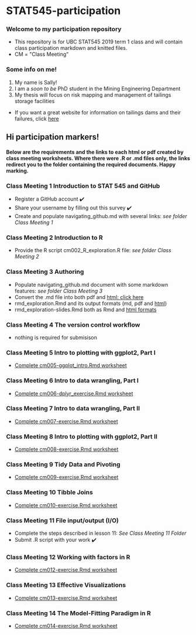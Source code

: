 # STAT545-participation

### Welcome to my participation repository
  * This repository is for UBC STAT545 2019 term 1 class and will contain class participation markdown and knitted files.
  * CM = "Class Meeting"

### Some info on me! 
  1. My name is Sally!
  2. I am a *soon to be* PhD student in the Mining Engineering Department 
  3. My thesis will focus on risk mapping and management of tailings storage facilities 
   * If you want a great website for information on tailings dams and their failures, click [here](http://www.tailings.info/)

## Hi participation markers! 
#### Below are the requirements and the links to each html or pdf created by class meeting worksheets. Where there were .R or .md files only, the links redirect you to the folder containing the required documents. Happy marking. 

### Class Meeting 1 Introduction to STAT 545 and GitHub
* Register a GitHub account :heavy_check_mark:
* Share your username by filling out this survey :heavy_check_mark:
* Create and populate navigating_github.md with several links: *see folder Class Meeting 1*
### Class Meeting 2 Introduction to R
* Provide the R script cm002_R_exploration.R file: *see folder Class Meeting 2*
### Class Meeting 3 Authoring
* Populate navigating_github.md document with some markdown features: *see folder Class Meeting 3*
* Convert the .md file into both pdf and [html: click here](https://sallyinnis.github.io/STAT545-participation/Class%20Meeting%203/navigating_github.html)
* rmd_exploration.Rmd and its output formats (md, pdf and [html](https://sallyinnis.github.io/STAT545-participation/Class%20Meeting%203/rmd_exploration.html))
* rmd_exploration-slides.Rmd both as Rmd and [html formats](https://sallyinnis.github.io/STAT545-participation/Class%20Meeting%203/Rmd_exploration-slides.html)
### Class Meeting 4 The version control workflow
* nothing is required for submisison
### Class Meeting 5 Intro to plotting with ggplot2, Part I
* [Complete cm005-ggplot_intro.Rmd worksheet](https://sallyinnis.github.io/STAT545-participation/Class%20Meeting%205/cm005-ggplot_into.pdf)
### Class Meeting 6 Intro to data wrangling, Part I
* [Complete cm006-dplyr_exercise.Rmd worksheet](https://sallyinnis.github.io/STAT545-participation/Class%20Meeting%206/cm006-dplyr_exercise.html)
### Class Meeting 7 Intro to data wrangling, Part II
* [Complete cm007-exercise.Rmd worksheet](https://sallyinnis.github.io/STAT545-participation/Class%20Meeting%207/cm_007-exercise.html)
### Class Meeting 8 Intro to plotting with ggplot2, Part II
* [Complete cm008-exercise.Rmd worksheet](https://sallyinnis.github.io/STAT545-participation/Class%20Meeting%208/cm008_exercise-.html)
### Class Meeting 9 Tidy Data and Pivoting
* [Complete cm009-exercise.Rmd worksheet](https://sallyinnis.github.io/STAT545-participation/Class%20Meeting%209/CM-%20009%20data%20and%20pivoting.nb.html)
### Class Meeting 10 Tibble Joins
* [Complete cm010-exercise.Rmd worksheet](https://sallyinnis.github.io/STAT545-participation/Class%20Meeting%2010/CM_010.pdf)
### Class Meeting 11 File input/output (I/O)
* Complete the steps described in lesson 11: *See Class Meeting 11 Folder*
* Submit .R script with your work :heavy_check_mark:
### Class Meeting 12 Working with factors in R
* [Complete cm012-exercise.Rmd worksheet](https://sallyinnis.github.io/STAT545-participation/Class%20Meeting%2012/cm012_FactorsExercise.pdf)
### Class Meeting 13 Effective Visualizations
* [Complete cm013-exercise.Rmd worksheet](https://sallyinnis.github.io/STAT545-participation/Class%20Meeting13/Cm013.pdf)
### Class Meeting 14 The Model-Fitting Paradigm in R
* [Complete cm014-exercise.Rmd worksheet](https://sallyinnis.github.io/STAT545-participation/Class%20Meeting%2014/CM014.nb.html)
